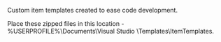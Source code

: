 Custom item templates created to ease code development.

Place these zipped files in this location - %USERPROFILE%\Documents\Visual Studio <version>\Templates\ItemTemplates.

